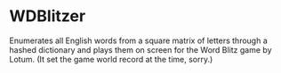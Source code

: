 # WDBlitzer
Enumerates all English words from a square matrix of letters through a hashed dictionary and plays them on screen for the Word Blitz game by Lotum. (It set the game world record at the time, sorry.)

